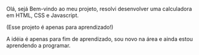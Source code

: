 Olá, sejá Bem-vindo ao meu projeto, resolvi desenvolver
uma calculadora em HTML, CSS e Javascript. 

(Esse projeto é apenas para aprendizado!)

A idéia é apenas para fim de aprendizado, sou novo na área e ainda estou aprendendo a programar. 